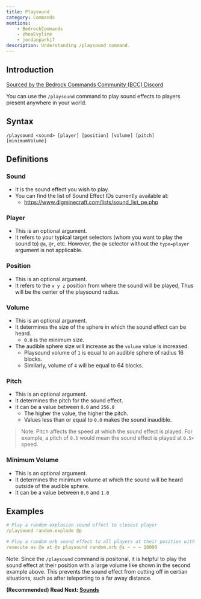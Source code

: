 ```yaml
---
title: Playsound
category: Commands
mentions:
    - BedrockCommands
    - zheaEvyline
    - jordanparki7
description: Understanding /playsound command.
---
```


## Introduction

[Sourced by the Bedrock Commands Community (BCC) Discord](https://discord.gg/SYstTYx5G5)

You can use the `/playsound` command to play sound effects to players present anywhere in your world.

## Syntax

`/playsound <sound> [player] [position] [volume] [pitch] [minimumVolume]`

## Definitions

### Sound

- It is the sound effect you wish to play.
- You can find the list of Sound Effect IDs currently available at:
    - https://www.digminecraft.com/lists/sound_list_pe.php

### Player

- This is an optional argument.
- It refers to your typical target selectors (whom you want to play the sound to) ` @a `, ` @r `, etc. However, the `@e` selector without the `type=player` argument is not applicable.

### Position

- This is an optional argument.
- It refers to the  `x y z` position from where the sound will be played, Thus will be the center of the playsound radius.

### Volume

- This is an optional argument.
- It determines the size of the sphere in which the sound effect can be heard.
    - ` 0.0 ` is the minimum size.
- The audible sphere size will increase as the `volume` value is increased.
    - Playsound volume of `1` is equal to an audible sphere of radius 16 blocks.
    - Similarly, volume of `4` will be equal to 64 blocks.

### Pitch

- This is an optional argument.
- It determines the pitch for the sound effect.
- It can be a value between ` 0.0 ` and ` 256.0 `
    - The higher the value, the higher the pitch.
    - Values less than or equal to  `0.0`  makes the sound inaudible.

> Note: Pitch affects the speed at which the sound effect is played. For example, a pitch of `0.5` would mean the sound effect is played at ` 0.5× ` speed.

### Minimum Volume

- This is an optional argument.
- It determines the minimum volume at which the sound will be heard outside of the audible sphere.
- It can be a value between ` 0.0 ` and ` 1.0 `

## Examples

```yaml
# Play a random explosion sound effect to closest player
/playsound random.explode @p

# Play a random orb sound effect to all players at their position with a volume of 10000
/execute as @a at @s playsound random.orb @s ~ ~ ~ 10000
```

Note: Since the `/playsound` command is positonal, it is helpful to play the sound effect at their position with a large volume like shown in the second example above. This prevents the sound effect from cutting off in certian situations, such as after teleporting to a far away distance.


**(Recommended) Read Next: [Sounds](/concepts/sounds)**

